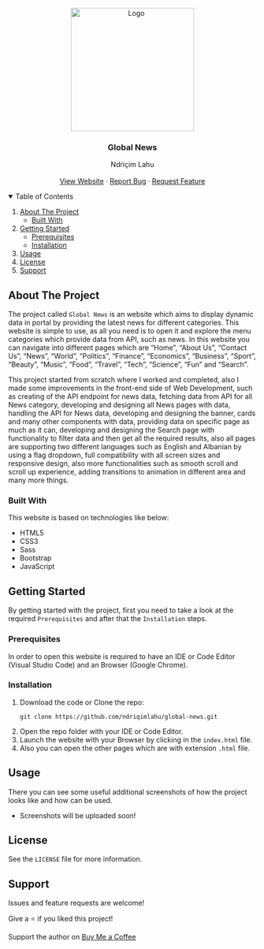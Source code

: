 <!-- PROJECT LOGO -->
<p align="center">
  <img src="https://github.com/ndriqimlahu/ndriqim-lahu-portfolio/blob/main/assets/portfolio/GlobalNews.png" alt="Logo" width="250" height="250">
  <h3 align="center">Global News</h3>
  <p align="center">
    Ndriçim Lahu
    <br>
    <br>
    <a href="https://ndriqimlahu.github.io/global-news/">View Website</a>
    ·
    <a href="https://github.com/ndriqimlahu/global-news/issues">Report Bug</a>
    ·
    <a href="https://github.com/ndriqimlahu/global-news/issues">Request Feature</a>
  </p>
</p>


<!-- TABLE OF CONTENTS -->
<details open="open">
  <summary>Table of Contents</summary>
  <ol>
    <li>
      <a href="#about-the-project">About The Project</a>
      <ul>
        <li><a href="#built-with">Built With</a></li>
      </ul>
    </li>
    <li>
      <a href="#getting-started">Getting Started</a>
      <ul>
        <li><a href="#prerequisites">Prerequisites</a></li>
        <li><a href="#installation">Installation</a></li>
      </ul>
    </li>
    <li><a href="#usage">Usage</a></li>
    <li><a href="#license">License</a></li>
    <li><a href="#support">Support</a></li>
  </ol>
</details>


<!-- ABOUT THE PROJECT -->
## About The Project

The project called `Global News` is an website which aims to display dynamic data in portal by providing the latest news for different categories. This website is simple to use, as all you need is to open it and explore the menu categories which provide data from API, such as news. In this website you can navigate into different pages which are “Home”, “About Us”, “Contact Us”, “News”, “World”, “Politics”, “Finance”, “Economics”, “Business”, “Sport”, “Beauty”, “Music”, “Food”, “Travel”, “Tech”, “Science”, “Fun” and “Search”.

This project started from scratch where I worked and completed, also I made some improvements in the front-end side of Web Development, such as creating of the API endpoint for news data, fetching data from API for all News category, developing and designing all News pages with data, handling the API for News data, developing and designing the banner, cards and many other components with data, providing data on specific page as much as it can, developing and designing the Search page with functionality to filter data and then get all the required results, also all pages are supporting two different languages such as English and Albanian by using a flag dropdown, full compatibility with all screen sizes and responsive design, also more functionalities such as smooth scroll and scroll up experience, adding transitions to animation in different area and many more things.


### Built With

This website is based on technologies like below:

* HTML5
* CSS3
* Sass
* Bootstrap
* JavaScript


<!-- GETTING STARTED -->
## Getting Started

By getting started with the project, first you need to take a look at the required `Prerequisites` and after that the `Installation` steps.


### Prerequisites

In order to open this website is required to have an IDE or Code Editor (Visual Studio Code) and an Browser (Google Chrome).


### Installation

1. Download the code or Clone the repo:
   ```terminal
   git clone https://github.com/ndriqimlahu/global-news.git
   ```
2. Open the repo folder with your IDE or Code Editor.
3. Launch the website with your Browser by clicking in the `index.html` file.
4. Also you can open the other pages which are with extension `.html` file.


<!-- USAGE -->
## Usage

There you can see some useful additional screenshots of how the project looks like and how can be used.

* Screenshots will be uploaded soon!


<!-- LICENSE -->
## License

See the `LICENSE` file for more information.


<!-- SUPPORT -->
## Support

Issues and feature requests are welcome!

Give a ⭐️ if you liked this project!

Support the author on <a href="https://www.buymeacoffee.com/ndriqimlahu">Buy Me a Coffee</a>
